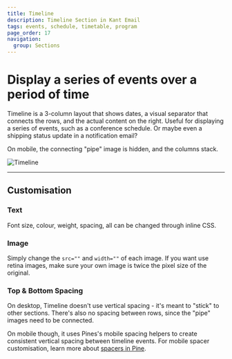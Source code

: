 ```yaml
---
title: Timeline
description: Timeline Section in Kant Email
tags: events, schedule, timetable, program
page_order: 17
navigation:
  group: Sections
---
```


# Display a series of events over a period of time

Timeline is a 3-column layout that shows dates, a visual separator that connects the rows, 
and the actual content on the right. Useful for displaying a series of events, such as 
a conference schedule. Or maybe even a shipping status update in a notification email?

On mobile, the connecting "pipe" image is hidden, and the columns stack.

![Timeline](/img/email/kant/sections/thumbs/timeline.jpg)

---

## Customisation

### Text

Font size, colour, weight, spacing, all can be changed through inline CSS.

### Image

Simply change the `src=""` and `width=""` of each image. If you want use retina images, 
make sure your own image is twice the pixel size of the original.

### Top & Bottom Spacing

On desktop, Timeline doesn't use vertical spacing - it's meant to "stick" to other sections. 
There's also no spacing between rows, since the "pipe" images need to be connected.

On mobile though, it uses Pines's mobile spacing helpers to create consistent vertical spacing between timeline events. 
For mobile spacer customisation, learn more about [spacers in Pine](https://docs.thememountain.com/pine/utilities/spacing).
